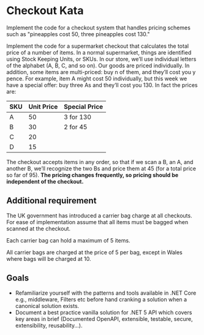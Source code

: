 # Checkout Kata

Implement the code for a checkout system that handles pricing schemes such as "pineapples cost 50, three pineapples cost 130."

Implement the code for a supermarket checkout that calculates the total price of a number of items. In a normal supermarket, things are identified using Stock Keeping Units, or SKUs. In our store, we’ll use individual letters of the alphabet (A, B, C, and so on). Our goods are priced individually. In addition, some items are multi-priced: buy n of them, and they’ll cost you y pence. For example, item A might cost 50 individually, but this week we have a special offer: buy three As and they’ll cost you 130. In fact the prices are:

| SKU  | Unit Price | Special Price |
| ---- | ---------- | ------------- |
| A    | 50         | 3 for 130     |
| B    | 30         | 2 for 45      |
| C    | 20         |               |
| D    | 15         |               |

The checkout accepts items in any order, so that if we scan a B, an A, and another B, we’ll recognize the two Bs and price them at 45 (for a total price so far of 95). **The pricing changes frequently, so pricing should be independent of the checkout.**

## Additional requirement

The UK government has introduced a carrier bag charge at all checkouts. For ease of implementation assume that all items must be bagged when scanned at the checkout.

Each carrier bag can hold a maximum of 5 items.

All carrier bags are charged at the price of 5 per bag, except in Wales where bags will be charged at 10.

## Goals

* Refamiliarize yourself with the patterns and tools available in .NET Core e.g., middleware, Filters etc before hand cranking a solution when a canonical solution exists.
* Document a best practice vanilla solution for .NET 5 API which covers key areas in brief (Documented OpenAPI, extensible, testable, secure, extensibility, reusability…).